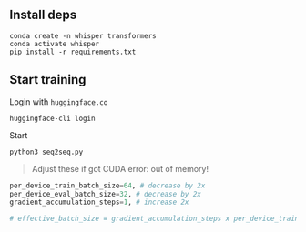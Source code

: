 
## Install deps

```shell
conda create -n whisper transformers
conda activate whisper
pip install -r requirements.txt
```


## Start training

Login with `huggingface.co`

```shell
huggingface-cli login
```



Start

```shell
python3 seq2seq.py
```

> Adjust these if got CUDA error: out of memory!

```python
per_device_train_batch_size=64, # decrease by 2x
per_device_eval_batch_size=32, # decrease by 2x
gradient_accumulation_steps=1, # increase 2x

# effective_batch_size = gradient_accumulation_steps x per_device_train_batch_size
```
